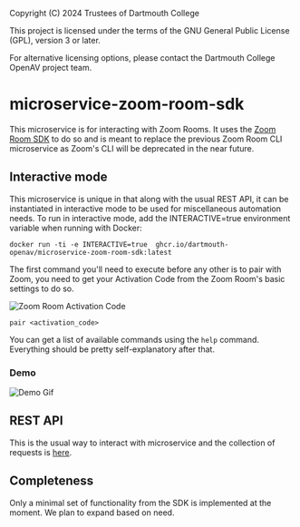 Copyright (C) 2024 Trustees of Dartmouth College

This project is licensed under the terms of the GNU General Public License (GPL), version 3 or later.

For alternative licensing options, please contact the Dartmouth College OpenAV project team.

# microservice-zoom-room-sdk

This microservice is for interacting with Zoom Rooms. It uses the [Zoom Room SDK](https://marketplacefront.zoom.us/sdk/zrc/index.html) to do so and is meant to replace the previous Zoom Room CLI microservice as Zoom's CLI will be deprecated in the near future.

## Interactive mode

This microservice is unique in that along with the usual REST API, it can be instantiated in interactive mode to be used for miscellaneous automation needs. To run in interactive mode, add the INTERACTIVE=true environment variable when running with Docker:

```docker run -ti -e INTERACTIVE=true  ghcr.io/dartmouth-openav/microservice-zoom-room-sdk:latest```

The first command you'll need to execute before any other is to pair with Zoom, you need to get your Activation Code from the Zoom Room's basic settings to do so.

![Zoom Room Activation Code](/activation_code.png)

```pair <activation_code>```

You can get a list of available commands using the `help` command. Everything should be pretty self-explanatory after that.


### Demo

![Demo Gif](zoom_room_sdk_interactive_demo.gif)


## REST API

This is the usual way to interact with microservice and the collection of requests is [here](https://raw.githubusercontent.com/Dartmouth-OpenAV/microservice-zoom-room-sdk/refs/heads/main/OpenAV%20microservice%20Zoom%20Room%20SDK.json).


## Completeness

Only a minimal set of functionality from the SDK is implemented at the moment. We plan to expand based on need.
